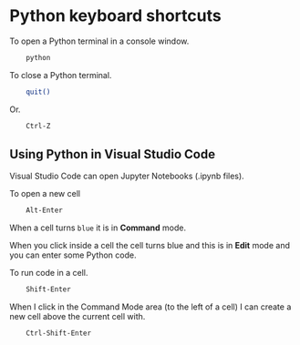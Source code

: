 # Python keyboard shortcuts

To open a Python terminal in a console window.

```bash
    python
```

To close a Python terminal.

```bash
    quit()
```

Or.

```bash
    Ctrl-Z
```

## Using Python in Visual Studio Code

Visual Studio Code can open Jupyter Notebooks (.ipynb files).

To open a new cell

```bash
    Alt-Enter
```

When a cell turns ``blue`` it is in **Command** mode.

When you click inside a cell the cell turns blue and this is in **Edit** mode and you can enter some Python code.

To run code in a cell.

```bash
    Shift-Enter
```

When I click in the Command Mode area (to the left of a cell) I can create a new cell above the current cell with.

```
    Ctrl-Shift-Enter
```
